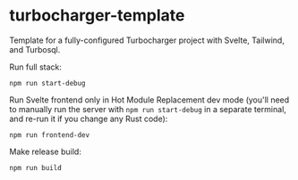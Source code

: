 # turbocharger-template

Template for a fully-configured Turbocharger project with Svelte, Tailwind, and Turbosql.

Run full stack:

```
npm run start-debug
```

Run Svelte frontend only in Hot Module Replacement dev mode (you'll need to manually run the server with `npm run start-debug` in a separate terminal, and re-run it if you change any Rust code):

```
npm run frontend-dev
```

Make release build:

```
npm run build
```

